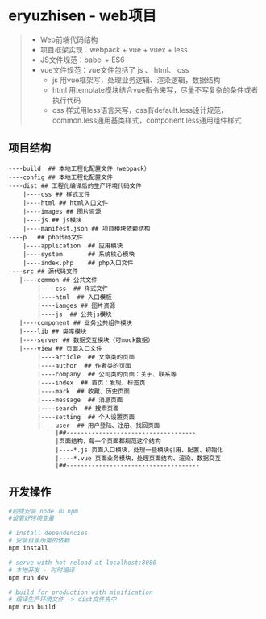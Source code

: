# eryuzhisen - web项目
> * Web前端代码结构
> * 项目框架实现：webpack + vue + vuex + less
> * JS文件规范：babel + ES6
> * vue文件规范：vue文件包括了 js 、 html、 css
> 	* js 用vue框架写，处理业务逻辑、渲染逻辑，数据结构
>   * html 用template模块结合vue指令来写，尽量不写复杂的条件或者执行代码
>   * css 样式用less语言来写，css有default.less设计规范，common.less通用基类样式，component.less通用组件样式

## 项目结构
```
----build  ## 本地工程化配置文件（webpack） 
----config ## 本地工程化配置文件
----dist ## 工程化编译后的生产环境代码文件
	|----css ## 样式文件
	|----html ## html入口文件
	|----images ## 图片资源
	|----js ## js模块
	|----manifest.json ## 项目模块依赖结构
----p   ## php代码文件
    |----application  ## 应用模块
    |----system       ## 系统核心模块
    |----index.php    ## php入口文件
----src ## 源代码文件
   |----common ## 公共文件
	    |----css  ## 样式文件
	    |----html  ## 入口模板
	    |----iamges ## 图片资源
	    |----js  ## 公共js模块
   |----component ## 业务公共组件模块
   |----lib ## 类库模块
   |----server ## 数据交互模块（可mock数据）
   |----view ## 页面入口文件
        |----article  ## 文章类的页面
        |----author  ## 作者类的页面
        |----company  ## 公司类的页面：关于、联系等
        |----index  ## 首页：发现、标签页
        |----mark  ## 收藏、历史页面
        |----message  ## 消息页面
        |----search  ## 搜索页面
        |----setting  ## 个人设置页面
        |----user  ## 用户登陆、注册、找回页面
             |##------------------------------------
             |页面结构，每一个页面都规范这个结构
             |----*.js 页面入口模块，处理一些模块引用、配置、初始化
             |----*.vue 页面业务模块，处理页面结构、渲染、数据交互
             |##-------------------------------------
```

## 开发操作
``` bash
#前提安装 node 和 npm
#设置好环境变量

# install dependencies
# 安装目录所需的依赖
npm install

# serve with hot reload at localhost:8080
# 本地开发 - 时时编译
npm run dev

# build for production with minification
# 编译生产环境文件 -> dist文件夹中
npm run build
```
